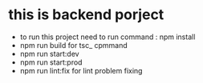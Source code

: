 # this is backend porject

- to run this project need to run command : npm install
- npm run build for tsc\_ cpmmand
- npm run start:dev
- npm run start:prod
- npm run lint:fix for lint problem fixing
